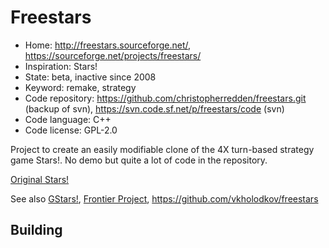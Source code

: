 # Freestars

- Home: http://freestars.sourceforge.net/, https://sourceforge.net/projects/freestars/
- Inspiration: Stars!
- State: beta, inactive since 2008
- Keyword: remake, strategy
- Code repository: https://github.com/christopherredden/freestars.git (backup of svn), https://svn.code.sf.net/p/freestars/code (svn)
- Code language: C++
- Code license: GPL-2.0

Project to create an easily modifiable clone of the 4X turn-based strategy game Stars!.
No demo but quite a lot of code in the repository.

[Original Stars!](https://en.wikipedia.org/wiki/Stars!)

See also [GStars!](https://sourceforge.net/projects/gstars/), [Frontier Project](https://sourceforge.net/projects/frontierproject/), https://github.com/vkholodkov/freestars

## Building
